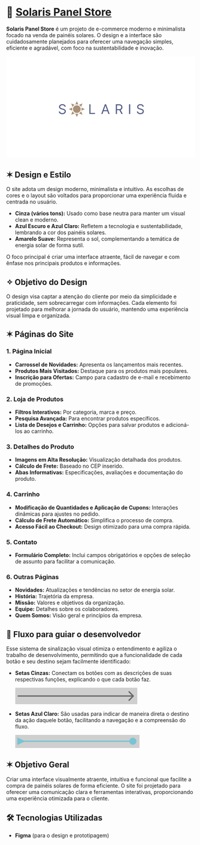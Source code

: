 
# 🔆 [Solaris Panel Store ](https://www.figma.com/design/2onOGkbGUOih4DzHwD1oa1/Untitled?node-id=2-5&t=K7KcqDb5Vj3PUYyr-1) 


**Solaris Panel Store** é um projeto de e-commerce moderno e minimalista focado na venda de painéis solares. O design e a interface são cuidadosamente planejados para oferecer uma navegação simples, eficiente e agradável, com foco na sustentabilidade e inovação.

![alt text](image-1.png)

## ✶ Design e Estilo

O site adota um design moderno, minimalista e intuitivo. As escolhas de cores e o layout são voltados para proporcionar uma experiência fluida e centrada no usuário. 

- **Cinza (vários tons):** Usado como base neutra para manter um visual clean e moderno.
- **Azul Escuro e Azul Claro:** Refletem a tecnologia e sustentabilidade, lembrando a cor dos painéis solares.
- **Amarelo Suave:** Representa o sol, complementando a temática de energia solar de forma sutil.

O foco principal é criar uma interface atraente, fácil de navegar e com ênfase nos principais produtos e informações.

## ✧ Objetivo do Design

O design visa captar a atenção do cliente por meio da simplicidade e praticidade, sem sobrecarregar com informações. Cada elemento foi projetado para melhorar a jornada do usuário, mantendo uma experiência visual limpa e organizada.

## ✶ Páginas do Site

### 1. **Página Inicial**
   - **Carrossel de Novidades:** Apresenta os lançamentos mais recentes.
   - **Produtos Mais Visitados:** Destaque para os produtos mais populares.
   - **Inscrição para Ofertas:** Campo para cadastro de e-mail e recebimento de promoções.

### 2. **Loja de Produtos**
   - **Filtros Interativos:** Por categoria, marca e preço.
   - **Pesquisa Avançada:** Para encontrar produtos específicos.
   - **Lista de Desejos e Carrinho:** Opções para salvar produtos e adicioná-los ao carrinho.

### 3. **Detalhes do Produto**
   - **Imagens em Alta Resolução:** Visualização detalhada dos produtos.
   - **Cálculo de Frete:** Baseado no CEP inserido.
   - **Abas Informativas:** Especificações, avaliações e documentação do produto.

### 4. **Carrinho**
   - **Modificação de Quantidades e Aplicação de Cupons:** Interações dinâmicas para ajustes no pedido.
   - **Cálculo de Frete Automático:** Simplifica o processo de compra.
   - **Acesso Fácil ao Checkout:** Design otimizado para uma compra rápida.

### 5. **Contato**
   - **Formulário Completo:** Inclui campos obrigatórios e opções de seleção de assunto para facilitar a comunicação.

### 6. **Outras Páginas**
   - **Novidades:** Atualizações e tendências no setor de energia solar.
   - **História:** Trajetória da empresa.
   - **Missão:** Valores e objetivos da organização.
   - **Equipe:** Detalhes sobre os colaboradores.
   - **Quem Somos:** Visão geral e princípios da empresa.

## 🔄 Fluxo para guiar o desenvolvedor

Esse sistema de sinalização visual otimiza o entendimento e agiliza o trabalho de desenvolvimento, permitindo que a funcionalidade de cada botão e seu destino sejam facilmente identificado:

- **Setas Cinzas:** Conectam os botões com as descrições de suas respectivas funções, explicando o que cada botão faz.

  ![alt text](image-2.png)

- **Setas Azul Claro:** São usadas para indicar de maneira direta o destino da ação daquele botão, facilitando a navegação e a compreensão do fluxo.

  ![alt text](image-3.png)

## ✶ Objetivo Geral

Criar uma interface visualmente atraente, intuitiva e funcional que facilite a compra de painéis solares de forma eficiente. O site foi projetado para oferecer uma comunicação clara e ferramentas interativas, proporcionando uma experiência otimizada para o cliente.

## 🛠️ Tecnologias Utilizadas

- **Figma** (para o design e prototipagem)

